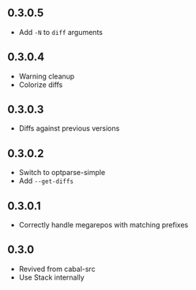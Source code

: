 ## 0.3.0.5

* Add `-N` to `diff` arguments

## 0.3.0.4

* Warning cleanup
* Colorize diffs

## 0.3.0.3

* Diffs against previous versions

## 0.3.0.2

* Switch to optparse-simple
* Add `--get-diffs`

## 0.3.0.1

* Correctly handle megarepos with matching prefixes

## 0.3.0

* Revived from cabal-src
* Use Stack internally

